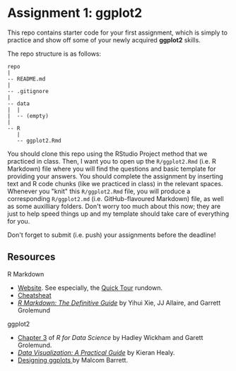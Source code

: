 # Assignment 1: ggplot2

This repo contains starter code for your first assignment, which is simply to practice and show off some of your newly acquired **ggplot2** skills.

The repo structure is as follows:

```
repo
|
-- README.md
|
-- .gitignore
|
-- data
|  |
|  -- (empty)
|
-- R
   |
   -- ggplot2.Rmd

```

You should clone this repo using the RStudio Project method that we practiced in class. Then, I want you to open up the `R/ggplot2.Rmd` (i.e. R Markdown) file where you will find the questions and basic template for providing your answers. You should complete the assignment by inserting text and R code chunks (like we practiced in class) in the relevant spaces. Whenever you "knit" this `R/ggplot2.Rmd` file, you will produce a corresponding `R/ggplot2.md` (i.e. GitHub-flavoured Markdown) file, as well as some auxilliary folders. Don't worry too much about this now; they are just to help speed things up and my template should take care of everything for you.

Don't forget to submit (i.e. push) your assignments before the deadline!

## Resources

R Markdown
- [Website](https://rmarkdown.rstudio.com). See especially, the [Quick Tour](https://rmarkdown.rstudio.com/authoring_quick_tour.html) rundown.
- [Cheatsheat](https://github.com/rstudio/cheatsheets/raw/master/rmarkdown-2.0.pdf)
- [*R Markdown: The Definitive Guide*](https://bookdown.org/yihui/rmarkdown) by Yihui Xie, JJ Allaire, and Garrett Grolemund

ggplot2
- [Chapter 3](https://r4ds.had.co.nz/data-visualisation.html) of *R for Data Science* by Hadley Wickham and Garett Grolemund.
- [*Data Visualization: A Practical Guide*](https://socviz.co/makeplot.html) by Kieran Healy.
- [Designing ggplots ](https://designing-ggplots.netlify.com/) by Malcom Barrett.
